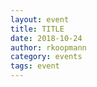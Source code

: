 ```yaml
---
layout: event
title: TITLE
date: 2018-10-24
author: rkoopmann
category: events
tags: event
---
```



